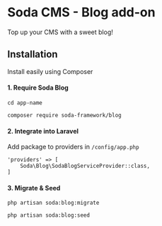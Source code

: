 # Soda CMS - Blog add-on
Top up your CMS with a sweet blog!

## Installation
Install easily using Composer

#### 1. Require Soda Blog

`cd app-name`

`composer require soda-framework/blog`

#### 2. Integrate into Laravel

Add package to providers in `/config/app.php`

```
'providers' => [
    Soda\Blog\SodaBlogServiceProvider::class,
]
```

#### 3. Migrate & Seed

`php artisan soda:blog:migrate`

`php artisan soda:blog:seed`
